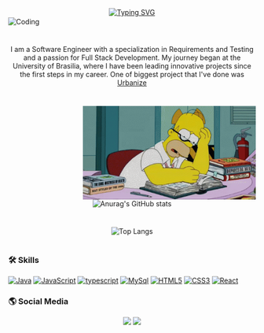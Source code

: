 <div align="center">
  <a href="https://git.io/typing-svg">
    <img src="https://readme-typing-svg.demolab.com?font=Open+Sans&weight=500&size=32&pause=1000&color=70e000&center=true&vCenter=true&random=false&width=524&lines=Hello! I am Gabriel+" alt="Typing SVG">
  </a>
</div>

<img align="center" alt="Coding" src="https://i.pinimg.com/originals/72/e9/c3/72e9c33f3327bfb2485c80b3188e41fb.gif">

#

<p align="center">I am a Software Engineer with a specialization in Requirements and Testing and a passion for Full Stack Development. My journey began at the University of Brasilia, where I have been leading innovative projects since the first steps in my career.
One of biggest project that I've done was <a href="https://github.com/unb-mds/2024-2-Squad02">Urbanize</a>
</p>

#

<img align="right" alt="" height="190px" src="study-time.gif">

<div style="text-align: center;" align="left">
  
![Anurag's GitHub stats](https://github-readme-stats.vercel.app/api?username=gabriel-lima258&show_icons=true&theme=chartreuse-dark)

#

![Top Langs](https://github-readme-stats.vercel.app/api/top-langs/?username=gabriel-lima258&layout=compact&theme=chartreuse-dark)

#

<h3 align="left">🛠️ Skills </h3>

<p align="left">
<a href="https://docs.microsoft.com/en-us/java/?view=msvc-170" target="_blank" rel="noreferrer"><img src="https://raw.githubusercontent.com/danielcranney/readme-generator/main/public/icons/skills/java-colored.svg" width="36" height="36" alt="Java" /></a>
<a href="https://developer.mozilla.org/en-US/docs/Web/JavaScript" target="_blank" rel="noreferrer"><img src="https://raw.githubusercontent.com/danielcranney/readme-generator/main/public/icons/skills/javascript-colored.svg" width="36" height="36" alt="JavaScript" /></a>
<a href="https://developer.mozilla.org/en-US/docs/Web/TypeScript" target="_blank" rel="noreferrer"><img src="https://raw.githubusercontent.com/danielcranney/readme-generator/main/public/icons/skills/typescript-colored.svg" width="36" height="36" alt="typescript" /></a>
<a href="https://www.mysql.com" target="_blank" rel="noreferrer"><img src="https://raw.githubusercontent.com/danielcranney/readme-generator/main/public/icons/skills/mysql-colored.svg" width="36" height="36" alt="MySql" /></a>
<a href="https://developer.mozilla.org/en-US/docs/Glossary/HTML5" target="_blank" rel="noreferrer"><img src="https://raw.githubusercontent.com/danielcranney/readme-generator/main/public/icons/skills/html5-colored.svg" width="36" height="36" alt="HTML5" /></a>
<a href="https://www.w3.org/TR/CSS/#css" target="_blank" rel="noreferrer"><img src="https://raw.githubusercontent.com/danielcranney/readme-generator/main/public/icons/skills/css3-colored.svg" width="36" height="36" alt="CSS3" /></a>
<a href="https://react.dev/learn" target="_blank" rel="noreferrer"><img src="https://raw.githubusercontent.com/danielcranney/readme-generator/main/public/icons/skills/react-colored.svg" width="36" height="36" alt="React" /></a>
</p>

<h3 align="left">🌎 Social Media</h3>

<a href = "mailto:gabriel58221@gmail.com"><img src="https://img.shields.io/badge/-Gmail-%23333?style=for-the-badge&logo=gmail&logoColor=white" target="_blank"></a>
<a href="https://www.linkedin.com/in/gabriel-lima-5366ba164/" target="_blank"><img src="https://img.shields.io/badge/-LinkedIn-%230077B5?style=for-the-badge&logo=linkedin&logoColor=white" target="_blank"></a> 

</div>




